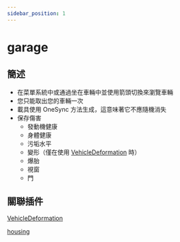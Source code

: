 ```yaml
---
sidebar_position: 1
---
```


# garage

## 簡述

- 在菜單系統中或通過坐在車輛中並使用箭頭切換來瀏覽車輛
- 您只能取出您的車輛一次
- 載具使用 OneSync 方法生成，這意味著它不應隨機消失
- 保存傷害
	- 發動機健康
	- 身體健康
	- 污垢水平
	- 變形（僅在使用 [VehicleDeformation](./gCard) 時）
	- 爆胎
	- 視窗
	- 門

## 關聯插件

[VehicleDeformation](./)

[housing](./housing)